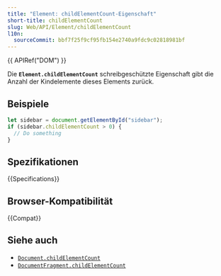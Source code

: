 ```yaml
---
title: "Element: childElementCount-Eigenschaft"
short-title: childElementCount
slug: Web/API/Element/childElementCount
l10n:
  sourceCommit: bbf7f25f9cf95fb154e2740a9fdc9c02818981bf
---
```


{{ APIRef("DOM") }}

Die **`Element.childElementCount`** schreibgeschützte Eigenschaft gibt die Anzahl der Kindelemente dieses Elements zurück.

## Beispiele

```js
let sidebar = document.getElementById("sidebar");
if (sidebar.childElementCount > 0) {
  // Do something
}
```

## Spezifikationen

{{Specifications}}

## Browser-Kompatibilität

{{Compat}}

## Siehe auch

- [`Document.childElementCount`](/de/docs/Web/API/Document/childElementCount)
- [`DocumentFragment.childElementCount`](/de/docs/Web/API/DocumentFragment/childElementCount)
